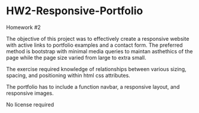 # HW2-Responsive-Portfolio
Homework #2 

The objective of this project was to effectively create a responsive website with active links to portfolio examples and a contact form. The preferred method is bootstrap with minimal media queries to maintan asthethics of the page while the page size varied from large to extra small. 

The exercise required knowledge of relationships between various sizing, spacing, and positioning within html css attributes. 

The portfolio has to include a function navbar, a responsive layout, and responsive images. 

No license required
